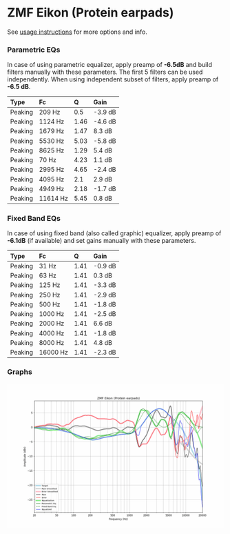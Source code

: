# ZMF Eikon (Protein earpads)
See [usage instructions](https://github.com/jaakkopasanen/AutoEq#usage) for more options and info.

### Parametric EQs
In case of using parametric equalizer, apply preamp of **-6.5dB** and build filters manually
with these parameters. The first 5 filters can be used independently.
When using independent subset of filters, apply preamp of **-6.5 dB**.

| Type    | Fc       |    Q | Gain    |
|:--------|:---------|:-----|:--------|
| Peaking | 209 Hz   | 0.5  | -3.9 dB |
| Peaking | 1124 Hz  | 1.46 | -4.6 dB |
| Peaking | 1679 Hz  | 1.47 | 8.3 dB  |
| Peaking | 5530 Hz  | 5.03 | -5.8 dB |
| Peaking | 8625 Hz  | 1.29 | 5.4 dB  |
| Peaking | 70 Hz    | 4.23 | 1.1 dB  |
| Peaking | 2995 Hz  | 4.65 | -2.4 dB |
| Peaking | 4095 Hz  | 2.1  | 2.9 dB  |
| Peaking | 4949 Hz  | 2.18 | -1.7 dB |
| Peaking | 11614 Hz | 5.45 | 0.8 dB  |

### Fixed Band EQs
In case of using fixed band (also called graphic) equalizer, apply preamp of **-6.1dB**
(if available) and set gains manually with these parameters.

| Type    | Fc       |    Q | Gain    |
|:--------|:---------|:-----|:--------|
| Peaking | 31 Hz    | 1.41 | -0.9 dB |
| Peaking | 63 Hz    | 1.41 | 0.3 dB  |
| Peaking | 125 Hz   | 1.41 | -3.3 dB |
| Peaking | 250 Hz   | 1.41 | -2.9 dB |
| Peaking | 500 Hz   | 1.41 | -1.8 dB |
| Peaking | 1000 Hz  | 1.41 | -2.5 dB |
| Peaking | 2000 Hz  | 1.41 | 6.6 dB  |
| Peaking | 4000 Hz  | 1.41 | -1.8 dB |
| Peaking | 8000 Hz  | 1.41 | 4.8 dB  |
| Peaking | 16000 Hz | 1.41 | -2.3 dB |

### Graphs
![](./ZMF%20Eikon%20(Protein%20earpads).png)